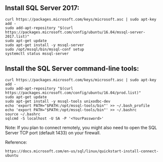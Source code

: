 ## Install SQL Server 2017:
```
curl https://packages.microsoft.com/keys/microsoft.asc | sudo apt-key add -
sudo add-apt-repository "$(curl https://packages.microsoft.com/config/ubuntu/16.04/mssql-server-2017.list)"
sudo apt-get update
sudo apt-get install -y mssql-server
sudo /opt/mssql/bin/mssql-conf setup
systemctl status mssql-server
```
## Install the SQL Server command-line tools:
```
curl https://packages.microsoft.com/keys/microsoft.asc | sudo apt-key add -
sudo add-apt-repository "$(curl https://packages.microsoft.com/config/ubuntu/16.04/prod.list)"
sudo apt-get update
sudo apt-get install -y mssql-tools unixodbc-dev
echo 'export PATH="$PATH:/opt/mssql-tools/bin"' >> ~/.bash_profile
echo 'export PATH="$PATH:/opt/mssql-tools/bin"' >> ~/.bashrc
source ~/.bashrc
sqlcmd -S localhost -U SA -P '<YourPassword>'
```

Note:
If you plan to connect remotely, you might also need to open the SQL Server TCP port (default 1433) on your firewall.


Reference:
```
https://docs.microsoft.com/en-us/sql/linux/quickstart-install-connect-ubuntu
```

